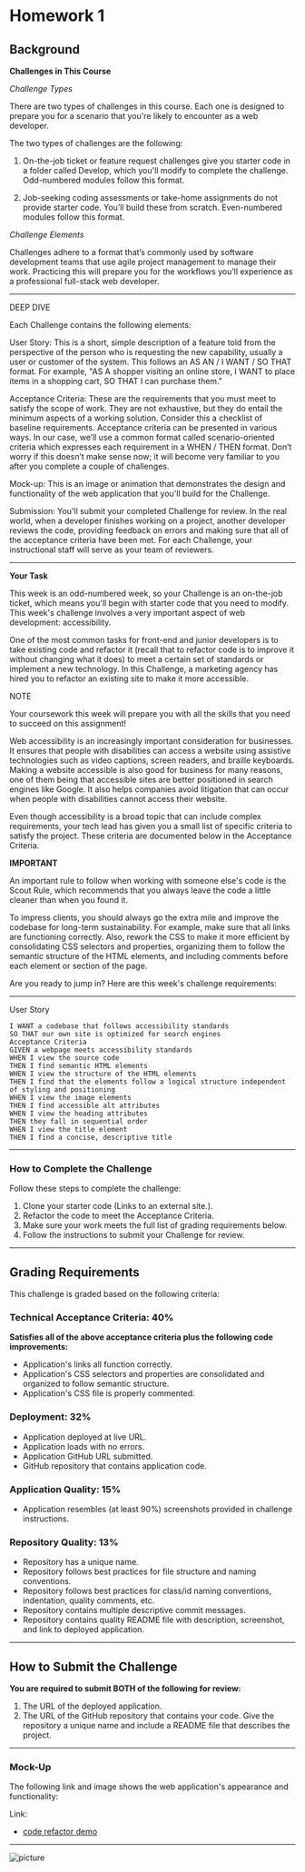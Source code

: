 # Homework 1
## Background

**Challenges in This Course**

*Challenge Types*

There are two types of challenges in this course. Each one is designed to prepare you for a scenario that you're likely to encounter as a web developer.

The two types of challenges are the following:

1. On-the-job ticket or feature request challenges give you starter code in a folder called Develop, which you'll modify to complete the challenge. Odd-numbered modules follow this format.

2. Job-seeking coding assessments or take-home assignments do not provide starter code. You’ll build these from scratch. Even-numbered modules follow this format.

*Challenge Elements*

Challenges adhere to a format that’s commonly used by software development teams that use agile project management to manage their work. Practicing this will prepare you for the workflows you’ll experience as a professional full-stack web developer.

---
DEEP DIVE

Each Challenge contains the following elements:

User Story: This is a short, simple description of a feature told from the perspective of the person who is requesting the new capability, usually a user or customer of the system. This follows an AS AN / I WANT / SO THAT format. For example, "AS A shopper visiting an online store, I WANT to place items in a shopping cart, SO THAT I can purchase them."

Acceptance Criteria: These are the requirements that you must meet to satisfy the scope of work. They are not exhaustive, but they do entail the minimum aspects of a working solution. Consider this a checklist of baseline requirements. Acceptance criteria can be presented in various ways. In our case, we’ll use a common format called scenario-oriented criteria which expresses each requirement in a WHEN / THEN format. Don’t worry if this doesn’t make sense now; it will become very familiar to you after you complete a couple of challenges.

Mock-up: This is an image or animation that demonstrates the design and functionality of the web application that you'll build for the Challenge.

Submission: You'll submit your completed Challenge for review. In the real world, when a developer finishes working on a project, another developer reviews the code, providing feedback on errors and making sure that all of the acceptance criteria have been met. For each Challenge, your instructional staff will serve as your team of reviewers.

---

**Your Task**

This week is an odd-numbered week, so your Challenge is an on-the-job ticket, which means you'll begin with starter code that you need to modify. This week's challenge involves a very important aspect of web development: accessibility.

One of the most common tasks for front-end and junior developers is to take existing code and refactor it (recall that to refactor code is to improve it without changing what it does) to meet a certain set of standards or implement a new technology. In this Challenge, a marketing agency has hired you to refactor an existing site to make it more accessible.

NOTE

Your coursework this week will prepare you with all the skills that you need to succeed on this assignment!

Web accessibility is an increasingly important consideration for businesses. It ensures that people with disabilities can access a website using assistive technologies such as video captions, screen readers, and braille keyboards. Making a website accessible is also good for business for many reasons, one of them being that accessible sites are better positioned in search engines like Google. It also helps companies avoid litigation that can occur when people with disabilities cannot access their website.

Even though accessibility is a broad topic that can include complex requirements, your tech lead has given you a small list of specific criteria to satisfy the project. These criteria are documented below in the Acceptance Criteria.

**IMPORTANT**

An important rule to follow when working with someone else's code is the Scout Rule, which recommends that you always leave the code a little cleaner than when you found it.

To impress clients, you should always go the extra mile and improve the codebase for long-term sustainability. For example, make sure that all links are functioning correctly. Also, rework the CSS to make it more efficient by consolidating CSS selectors and properties, organizing them to follow the semantic structure of the HTML elements, and including comments before each element or section of the page.

Are you ready to jump in? Here are this week's challenge requirements:

---

User Story

```AS A marketing agency
I WANT a codebase that follows accessibility standards
SO THAT our own site is optimized for search engines
Acceptance Criteria
GIVEN a webpage meets accessibility standards
WHEN I view the source code
THEN I find semantic HTML elements
WHEN I view the structure of the HTML elements
THEN I find that the elements follow a logical structure independent of styling and positioning
WHEN I view the image elements
THEN I find accessible alt attributes
WHEN I view the heading attributes
THEN they fall in sequential order
WHEN I view the title element
THEN I find a concise, descriptive title
```

---

### How to Complete the Challenge

Follow these steps to complete the challenge:

1. Clone your starter code (Links to an external site.).
2. Refactor the code to meet the Acceptance Criteria.
3. Make sure your work meets the full list of grading requirements below.
4. Follow the instructions to submit your Challenge for review.

---

## Grading Requirements

This challenge is graded based on the following criteria:

### Technical Acceptance Criteria: 40%
**Satisfies all of the above acceptance criteria plus the following code improvements:**

- Application's links all function correctly.
- Application's CSS selectors and properties are consolidated and organized to follow semantic structure.
- Application's CSS file is properly commented.

### Deployment: 32%
- Application deployed at live URL.
- Application loads with no errors.
- Application GitHub URL submitted.
- GitHub repository that contains application code.

### Application Quality: 15%
- Application resembles (at least 90%) screenshots provided in challenge instructions.

### Repository Quality: 13%
- Repository has a unique name.
- Repository follows best practices for file structure and naming conventions.
- Repository follows best practices for class/id naming conventions, indentation, quality comments, etc.
- Repository contains multiple descriptive commit messages.
- Repository contains quality README file with description, screenshot, and link to deployed application.

---

## How to Submit the Challenge
**You are required to submit BOTH of the following for review:**

1. The URL of the deployed application.
2. The URL of the GitHub repository that contains your code. Give the repository a unique name and include a README file that describes the project.

---

### Mock-Up 

The following link and image shows the web application's appearance and functionality:

Link: 
- [code refactor demo](https://github.com/coding-boot-camp/urban-octo-telegram)


---
![picture](Develop/assets/images/demo.png)